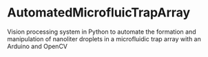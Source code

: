 # AutomatedMicrofluicTrapArray
Vision processing system in Python to automate the formation and manipulation of nanoliter droplets in a microfluidic trap array with an Arduino and OpenCV
